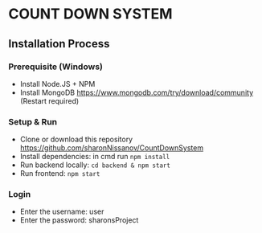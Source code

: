 # COUNT DOWN SYSTEM

## Installation Process

### Prerequisite (Windows)
 - Install Node.JS + NPM 
 - Install MongoDB https://www.mongodb.com/try/download/community (Restart required)
   
### Setup & Run
- Clone or download this repository https://github.com/sharonNissanov/CountDownSystem
- Install dependencies: in cmd run ```npm install```
- Run backend locally: ```cd backend & npm start```
- Run frontend: ```npm start```

###  Login 
- Enter the username: user
- Enter the password: sharonsProject

